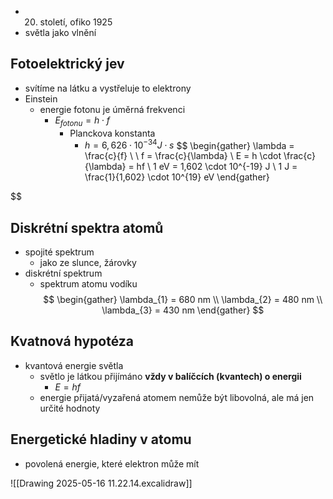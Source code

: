 - 20. století, ofiko 1925
- světla jako vlnění

## Fotoelektrický jev
- svítíme na látku a vystřeluje to elektrony
- Einstein
	- energie fotonu je úměrná frekvenci
		- $E_{fotonu} = h \cdot f$
			- Planckova konstanta
				- $h = 6,626 \cdot 10^{-34} J \cdot s$
$$
\begin{gather}
\lambda = \frac{c}{f} \\ \\
f = \frac{c}{\lambda} \\
E = h \cdot \frac{c}{\lambda} = hf \\
1 eV = 1,602 \cdot 10^{-19} J \\
1 J = \frac{1}{1,602} \cdot 10^{19} eV
\end{gather}

$$

## Diskrétní spektra atomů
- spojité spektrum
	- jako ze slunce, žárovky
- diskrétní spektrum
	- spektrum atomu vodíku
$$
\begin{gather}
\lambda_{1} = 680 nm \\
\lambda_{2} = 480 nm  \\
\lambda_{3} = 430 nm
\end{gather}
$$

## Kvatnová hypotéza
- kvantová energie světla
	- světlo je látkou přijímáno **vždy v balíčcích (kvantech) o energii**
		- $E=hf$
	- energie přijatá/vyzařená atomem nemůže být libovolná, ale má jen určité hodnoty

## Energetické hladiny v atomu
- povolená energie, které elektron může mít

![[Drawing 2025-05-16 11.22.14.excalidraw]]